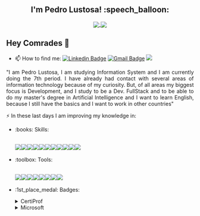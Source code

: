 
<h2 align="center">I'm Pedro Lustosa! :speech_balloon:</h2>

<p align="center">
  <a href="https://github.com/Pedrolustosa/github-readme-stats">
    <img
      align="center"
      height="165"
      src="https://github-readme-stats.vercel.app/api?username=Pedrolustosa&theme=chartreuse-dark&show_icons=true"
    />
  </a>
  
  <a href="https://github.com/Pedrolustosa/github-readme-stats">
    <img
      align="center"
      height="165"
      src="https://github-readme-stats.vercel.app/api/top-langs/?username=Pedrolustosa&&layout=compact&theme=chartreuse-dark"
    />
  </a> 
</p>

## Hey Comrades 👋

* 📫 How to find me: 
[![Linkedin Badge](https://img.shields.io/badge/-Pedro%20Lustosa-0077B5?style=flat-square&logo=Linkedin&logoColor=white&link=https://www.linkedin.com/in/pedro-henrique-lustosa-e-silva-29b827144)](https://www.linkedin.com/in/pedro-henrique-lustosa-e-silva-29b827144) [![Gmail Badge](https://img.shields.io/badge/-pedroeternalss@gmail.com-D14836?style=flat-square&logo=Gmail&logoColor=white&link=mailto:pedroeternalss@gmail.com)](mailto:pedroeternalss@gmail.com)
![](https://komarev.com/ghpvc/?username=Pedrolustosa&color=2ecc71)

<p align="justify">
  "I am Pedro Lustosa, I am studying Information System and I am currently doing the 7th period. I have already had contact with several areas of information technology because of my curiosity. But, of all areas my biggest focus is Development, and I study to be a Dev. FullStack and to be able to do my master's degree in Artificial Intelligence and I want to learn English, because I still have the basics and I want to work in other countries"
</p>

:zap: In these last days I am improving my knowledge in:
<ul>
  <li>:books: Skills:</li>
  <br/>
  <p align="left">
    <img src="https://img.shields.io/badge/C%23-239120?style=for-the-badge&logo=c-sharp&logoColor=white"><img src="https://img.shields.io/badge/.NET-5C2D91?style=for-the-badge&logo=.net&logoColor=white"><img src="https://img.shields.io/badge/CSS-239120?&style=for-the-badge&logo=css3&logoColor=white"><img src="https://img.shields.io/badge/CSS3-1572B6?style=for-the-badge&logo=css3&logoColor=white"><img src="https://img.shields.io/badge/HTML-239120?style=for-the-badge&logo=html5&logoColor=white"><img         src="https://img.shields.io/badge/HTML5-E34F26?style=for-the-badge&logo=html5&logoColor=white"><img src="https://img.shields.io/badge/Bootstrap-563D7C?style=for-the-badge&logo=bootstrap&logoColor=white"><img src="https://img.shields.io/badge/Angular-DD0031?style=for-the-badge&logo=angular&logoColor=white"><img src="https://img.shields.io/badge/React-20232A?style=for-the-badge&logo=react&logoColor=61DAFB"><img src="https://img.shields.io/badge/JavaScript-F7DF1E?style=for-the-badge&logo=javascript&logoColor=black"><img src="https://img.shields.io/badge/TypeScript-007ACC?style=for-the-badge&logo=typescript&logoColor=white">
  </p>
  
  <li>:toolbox: Tools:</li>
  <br/>
  <p align="left">
    <img src="https://img.shields.io/badge/Git-F05032?style=for-the-badge&logo=git&logoColor=white"><img src="https://img.shields.io/badge/Docker-2CA5E0?style=for-the-badge&logo=docker&logoColor=white"><img src="https://img.shields.io/badge/npm-CB3837?style=for-the-badge&logo=npm&logoColor=white"><img src="https://img.shields.io/badge/Visual_Studio_2019-5C2D91?style=for-the-badge&logo=visual%20studio&logoColor=white"><img src="https://img.shields.io/badge/Visual_Studio_Code-0078D4?style=for-the-badge&logo=visual%20studio%20code&logoColor=white"><img src="https://img.shields.io/badge/microsoft%20azure-0089D6?style=for-the-badge&logo=microsoft-azure&logoColor=white"><img src="https://img.shields.io/badge/Microsoft%20SQL%20Sever-CC2927?style=for-the-badge&logo=microsoft%20sql%20server&logoColor=white"><img src="https://img.shields.io/badge/Oracle-F80000?style=for-the-badge&logo=oracle&logoColor=black">
  </p>

  <li>:1st_place_medal: Badges:</li>
  <p align="left">
    <details>
      <summary>CertiProf</summary>
      <img src="images/fundamentos-na-lei-geral-de-protecao-de-dados-lgpdf.png" width="96px">
      <img src="images/kanban-essentials-professional-certificate-kepc.png" width="96px">
      <img src="images/lifelong-learning.png" width="96px">
      <img src="images/scrum-foundation-professional-certificate-sfpc.1.png" width="96px">
      <img src="images/remote-work-and-virtual-collaboration-professional-certificate-rwvcpc.png" width="96px">
    </details>
    <details>
      <summary>Microsoft</summary>
      <img src="images/mta-html5-application-development-fundamentals-certified-2022.png" width="96px">
      <img src="images/mta-introduction-to-programming-using-html-and-css-certified-2021.png" width="96px">
      <img src="images/mta-introduction-to-programming-using-javascript-certified-2022.png" width="96px">
      <img src="images/mta-database-fundamentals-certified-2022.png" width="96px">
      <img src="images/mta-software-development-fundamentals-certified-2022.png" width="96px">
    </details>
  </p>
</ul>


